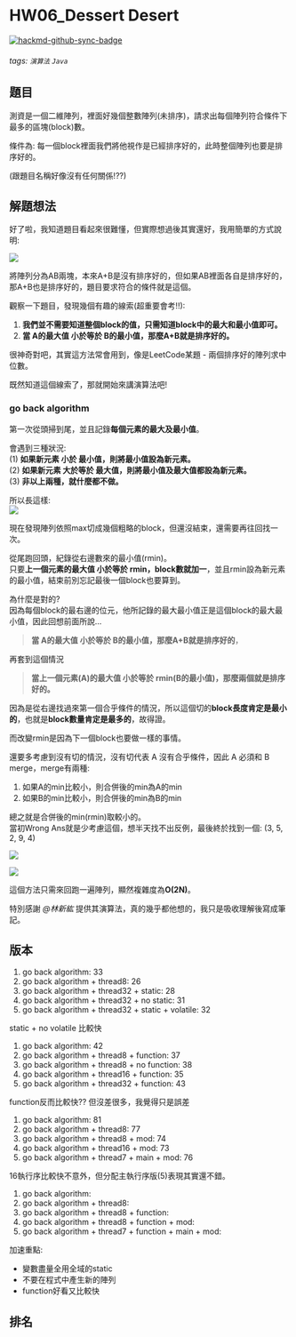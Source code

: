 # HW06_Dessert Desert

[![hackmd-github-sync-badge](https://hackmd.io/zCEiqRp5Qzub7BzPvm32wg/badge)](https://hackmd.io/zCEiqRp5Qzub7BzPvm32wg)


###### tags: `演算法` `Java`

## 題目

測資是一個二維陣列，裡面好幾個整數陣列(未排序)，請求出每個陣列符合條件下最多的區塊(block)數。

條件為: 每一個block裡面我們將他視作是已經排序好的，此時整個陣列也要是排序好的。

(跟題目名稱好像沒有任何關係!??)

## 解題想法
好了啦，我知道題目看起來很難懂，但實際想過後其實還好，我用簡單的方式說明:

![](https://i.imgur.com/qR4bkYD.jpg)

將陣列分為AB兩塊，本來A+B是沒有排序好的，但如果AB裡面各自是排序好的，那A+B也是排序好的，題目要求符合的條件就是這個。

觀察一下題目，發現幾個有趣的線索(超重要會考!!):
1. **我們並不需要知道整個block的值，只需知道block中的最大和最小值即可。**
2. **當 A的最大值 小於等於 B的最小值，那麼A+B就是排序好的。**

很神奇對吧，其實這方法常會用到，像是LeetCode某題 - 兩個排序好的陣列求中位數。

既然知道這個線索了，那就開始來講演算法吧!

### go back algorithm
第一次從頭掃到尾，並且記錄**每個元素的最大及最小值**。  

會遇到三種狀況:  
(1) **如果新元素 小於 最小值，則將最小值設為新元素。**  
(2) **如果新元素 大於等於 最大值，則將最小值及最大值都設為新元素。**  
(3) **非以上兩種，就什麼都不做。**

所以長這樣:  
![](https://i.imgur.com/5PAqFci.jpg)

現在發現陣列依照max切成幾個粗略的block，但還沒結束，還需要再往回找一次。

從尾跑回頭，紀錄從右邊數來的最小值(rmin)。  
只要**上一個元素的最大值 小於等於 rmin，block數就加一**，並且rmin設為新元素的最小值，結束前別忘記最後一個block也要算到。

為什麼是對的?  
因為每個block的最右邊的位元，他所記錄的最大最小值正是這個block的最大最小值，因此回想前面所說...

> **當 A的最大值 小於等於 B的最小值，那麼A+B就是排序好的**， 

再套到這個情況

> **當上一個元素(A)的最大值 小於等於 rmin(B的最小值)，那麼兩個就是排序好的。**

因為是從右邊找過來第一個合乎條件的情況，所以這個切的**block長度肯定是最小的**，也就是**block數量肯定是最多的**，故得證。

而改變rmin是因為下一個block也要做一樣的事情。

還要多考慮到沒有切的情況，沒有切代表 A 沒有合乎條件，因此 A 必須和 B merge，merge有兩種:  
1. 如果A的min比較小，則合併後的min為A的min
2. 如果B的min比較小，則合併後的min為B的min

總之就是合併後的min(rmin)取較小的。  
當初Wrong Ans就是少考慮這個，想半天找不出反例，最後終於找到一個: (3, 5, 2, 9, 4)

![](https://i.imgur.com/Gvc8FrE.jpg)

![](https://i.imgur.com/NEVOG76.jpg)

這個方法只需來回跑一遍陣列，顯然複雜度為**O(2N)**。

特別感謝 *@林新紘* 提供其演算法，真的幾乎都他想的，我只是吸收理解後寫成筆記。

## 版本
1. go back algorithm: 33
2. go back algorithm + thread8: 26
3. go back algorithm + thread32 + static: 28
4. go back algorithm + thread32 + no static: 31
5. go back algorithm + thread32 + static + volatile: 32

static + no volatile 比較快

1. go back algorithm: 42
2. go back algorithm + thread8 + function: 37
3. go back algorithm + thread8 + no function: 38
4. go back algorithm + thread16 + function: 35
5. go back algorithm + thread32 + function: 43

function反而比較快?? 但沒差很多，我覺得只是誤差

1. go back algorithm: 81
2. go back algorithm + thread8: 77
3. go back algorithm + thread8 + mod: 74
4. go back algorithm + thread16 + mod: 73
5. go back algorithm + thread7 + main + mod: 76

16執行序比較快不意外，但分配主執行序版(5)表現其實還不錯。

1. go back algorithm: 
2. go back algorithm + thread8: 
3. go back algorithm + thread8 + function: 
4. go back algorithm + thread8 + function + mod: 
5. go back algorithm + thread7 + function + main + mod: 

加速重點:  
* 變數盡量全用全域的static
* 不要在程式中產生新的陣列
* function好看又比較快

## 排名
